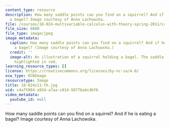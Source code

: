 ```yaml
---
content_type: resource
description: How many saddle points can you find on a squirrel? And if he is eating
  a bagel? Image courtesy of Anna Lachowska.
file: /courses/18-024-multivariable-calculus-with-theory-spring-2011/c4af5984a934a7aac0145877ba4cdbf6_18-024s11-th.jpg
file_size: 6680
file_type: image/jpeg
image_metadata:
  caption: How many saddle points can you find on a squirrel? And if he is eating
    a bagel? (Image courtesy of Anna Lachowska.)
  credit: ''
  image-alt: An illustration of a squirrel holding a bagel. The saddle points are
    highlighted in red.
learning_resource_types: []
license: https://creativecommons.org/licenses/by-nc-sa/4.0/
ocw_type: OCWImage
resourcetype: Image
title: 18-024s11-th.jpg
uid: c4af5984-a934-a7aa-c014-5877ba4cdbf6
video_metadata:
  youtube_id: null
---
```

How many saddle points can you find on a squirrel? And if he is eating a bagel? Image courtesy of Anna Lachowska.
